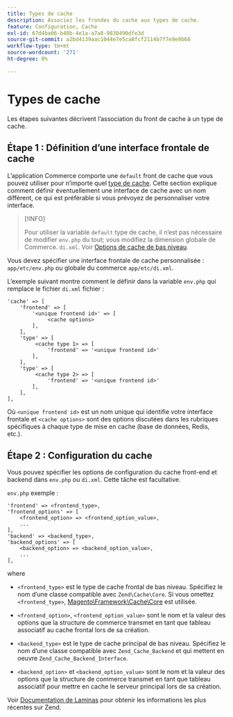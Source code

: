 ```yaml
---
title: Types de cache
description: Associez les frondes du cache aux types de cache.
feature: Configuration, Cache
exl-id: 67d4ba06-b48b-4e1a-a7a8-9830490dfe3d
source-git-commit: a2bd4139aac1044e7e5ca8fcf2114b7f7e9e9b68
workflow-type: tm+mt
source-wordcount: '271'
ht-degree: 0%

---
```


# Types de cache

Les étapes suivantes décrivent l’association du front de cache à un type de cache.

## Étape 1 : Définition d’une interface frontale de cache

L’application Commerce comporte une `default` front de cache que vous pouvez utiliser pour n’importe quel [type de cache](../cli/manage-cache.md#clean-and-flush-cache-types). Cette section explique comment définir éventuellement une interface de cache avec un nom différent, ce qui est préférable si vous prévoyez de personnaliser votre interface.

>[!INFO]
>
>Pour utiliser la variable `default` type de cache, il n’est pas nécessaire de modifier `env.php` du tout; vous modifiez la dimension globale de Commerce. `di.xml`. Voir [Options de cache de bas niveau](cache-options.md).

Vous devez spécifier une interface frontale de cache personnalisée : `app/etc/env.php` ou globale du commerce `app/etc/di.xml`.

L’exemple suivant montre comment le définir dans la variable `env.php` qui remplace le fichier `di.xml` fichier :

```php?start_inline=1
'cache' => [
    'frontend' => [
        '<unique frontend id>' => [
             <cache options>
        ],
    ],
    'type' => [
         <cache type 1> => [
             'frontend' => '<unique frontend id>'
        ],
    ],
    'type' => [
         <cache type 2> => [
             'frontend' => '<unique frontend id>'
        ],
    ],
],
```

Où `<unique frontend id>` est un nom unique qui identifie votre interface frontale et `<cache options>` sont des options discutées dans les rubriques spécifiques à chaque type de mise en cache (base de données, Redis, etc.).

## Étape 2 : Configuration du cache

Vous pouvez spécifier les options de configuration du cache front-end et backend dans `env.php` ou `di.xml`. Cette tâche est facultative.

`env.php` exemple :

```php?start_inline=1
'frontend' => <frontend_type>,
'frontend_options' => [
    <frontend_option> => <frontend_option_value>,
    ...
],
'backend' => <backend_type>,
'backend_options' => [
    <backend_option> => <backend_option_value>,
    ...
],
```

where

- `<frontend_type>` est le type de cache frontal de bas niveau. Spécifiez le nom d’une classe compatible avec `Zend\Cache\Core`.
Si vous omettez `<frontend_type>`, [Magento\Framework\Cache\Core](https://github.com/magento/magento2/blob/2.4/lib/internal/Magento/Framework/Cache/Core.php) est utilisée.

- `<frontend_option>`, `<frontend_option_value>` sont le nom et la valeur des options que la structure de commerce transmet en tant que tableau associatif au cache frontal lors de sa création.
- `<backend_type>` est le type de cache principal de bas niveau. Spécifiez le nom d’une classe compatible avec `Zend_Cache_Backend` et qui mettent en oeuvre `Zend_Cache_Backend_Interface`.
- `<backend_option>` et `<backend_option_value>` sont le nom et la valeur des options que la structure de commerce transmet en tant que tableau associatif pour mettre en cache le serveur principal lors de sa création.

Voir [Documentation de Laminas](https://docs.laminas.dev/) pour obtenir les informations les plus récentes sur Zend.
